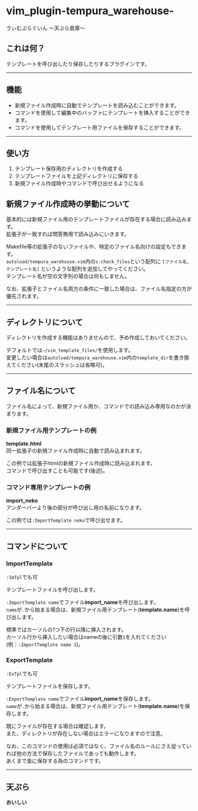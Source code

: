 # vim_plugin-tempura_warehouse-
ゔぃむぷらぐいん 〜天ぷら倉庫〜

## これは何？
テンプレートを呼び出したり保存したりするプラグインです。

----

## 機能
- 新規ファイル作成時に自動でテンプレートを読み込むことができます。
- コマンドを使用して編集中のバッファにテンプレートを挿入することができます。
- コマンドを使用してテンプレート用ファイルを保存することができます。

----

## 使い方
1. テンプレート保存用のディレクトリを作成する
2. テンプレートファイルを上記ディレクトリに保存する
3. 新規ファイル作成時やコマンドで呼び出せるようになる

## 新規ファイル作成時の挙動について
基本的には新規ファイル用のテンプレートファイルが存在する場合に読み込みます。  
拡張子が一致すれば問答無用で読み込みにいきます。

Makefile等の拡張子のないファイルや、特定のファイル名向けの設定もできます。  
`autoload/tempura_warehouse.vim`内の`s:check_files`という配列に
`[ファイル名, テンプレート名]`
というような配列を追加してやってください。  
テンプレート名が空の文字列の場合は何もしません。

なお、拡張子とファイル名両方の条件に一致した場合は、ファイル名指定の方が優先されます。

----

## ディレクトリについて
ディレクトリを作成する機能はありませんので、予め作成しておいてください。

デフォルトでは`~/vim_template_files/`を使用します。  
変更したい場合は`autoload/tempura_warehouse.vim`内の`template_dir`を書き換えてください(末尾のスラッシュは省略可)。

----

## ファイル名について
ファイル名によって、新規ファイル用か、コマンドでの読み込み専用なのかが決まります。

### 新規ファイル用テンプレートの例  
**template.html**  
同一拡張子の新規ファイル作成時に自動で読み込まれます。

この例では拡張子htmlの新規ファイル作成時に読み込まれます。  
コマンドで呼び出すことも可能です(後述)。

### コマンド専用テンプレートの例
**import_neko**  
アンダーバーより後の部分が呼び出し用の名前になります。

この例では`:ImportTemplate neko`で呼び出せます。

----

## コマンドについて
### ImportTemplate
`:ImTpl`でも可

テンプレートファイルを呼び出します。

`:ImportTemplate name`でファイル**import_name**を呼び出します。  
`name`が`.`から始まる場合は、新規ファイル用テンプレート(**template.name**)を呼び出します。

標準ではカーソルの1つ下の行以降に挿入されます。  
カーソル行から挿入したい場合はnameの後に引数`1`を入れてください(例：`:ImportTemplate name 1`)。

### ExportTemplate
`:ExTpl`でも可

テンプレートファイルを保存します。

`:ExportTemplate name`でファイル**import_name**を保存します。  
`name`が`.`から始まる場合は、新規ファイル用テンプレート(**template.name**)を保存します。

既にファイルが存在する場合は確認します。  
また、ディレクトリが存在しない場合はエラーになりますので注意。

なお、このコマンドの使用は必須ではなく、ファイル名のルールにさえ従っていれば他の方法で保存したファイルであっても動作します。  
あくまで楽に保存する為のコマンドです。

----

## 天ぷら
**おいしい**
